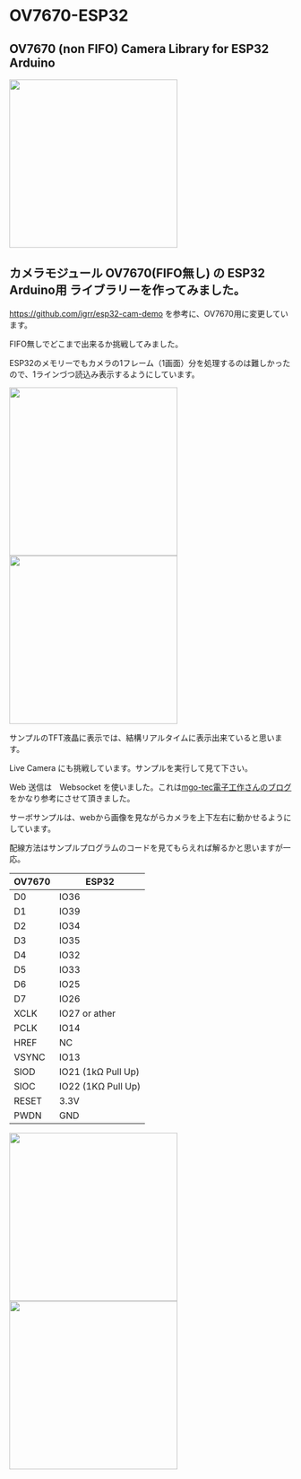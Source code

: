 # OV7670-ESP32
## OV7670 (non FIFO) Camera Library for ESP32 Arduino

<img src="https://user-images.githubusercontent.com/29562647/27361020-a03662d2-565f-11e7-810f-891ff1fdd118.jpg" width="300px">

## カメラモジュール OV7670(FIFO無し) の ESP32 Arduino用 ライブラリーを作ってみました。

https://github.com/igrr/esp32-cam-demo を参考に、OV7670用に変更しています。

FIFO無しでどこまで出来るか挑戦してみました。

ESP32のメモリーでもカメラの1フレーム（1画面）分を処理するのは難しかったので、1ラインづつ読込み表示するようにしています。

<img src="https://user-images.githubusercontent.com/29562647/27361033-b3c29f0a-565f-11e7-800c-c119fbbc370f.jpg" width="300px"><img src="https://user-images.githubusercontent.com/29562647/27361038-b90c5d0c-565f-11e7-9309-e94112c63012.jpg" width="300px">

サンプルのTFT液晶に表示では、結構リアルタイムに表示出来ていると思います。

Live Camera にも挑戦しています。サンプルを実行して見て下さい。

Web 送信は　Websocket を使いました。これは[mgo-tec電子工作さんのブログ](https://www.mgo-tec.com/blog-entry-websocket-handshake.html "mgo-tec")をかなり参考にさせて頂きました。  
  
サーボサンプルは、webから画像を見ながらカメラを上下左右に動かせるようにしています。
  
配線方法はサンプルプログラムのコードを見てもらえれば解るかと思いますが一応。

| OV7670 | ESP32 |
|--------|-------|
|  D0    | IO36  |
|  D1    | IO39  |
|  D2    | IO34  |
|  D3    | IO35  |
|  D4    | IO32  |
|  D5    | IO33  |
|  D6    | IO25  |
|  D7    | IO26  |
|  XCLK  | IO27 or ather|
|  PCLK  | IO14  |
|  HREF  |  NC   |
|  VSYNC | IO13  |
|  SIOD  | IO21 (1kΩ Pull Up) |
|  SIOC  | IO22 (1KΩ Pull Up) |
|  RESET | 3.3V  |
|  PWDN  | GND   |

<img src="https://user-images.githubusercontent.com/29562647/27368192-1151737c-568c-11e7-9462-157e4ea34f8b.jpg" width="300px"><img src="https://user-images.githubusercontent.com/29562647/27368195-1680f66a-568c-11e7-9371-fc8bb033725d.jpg" width="300px">

